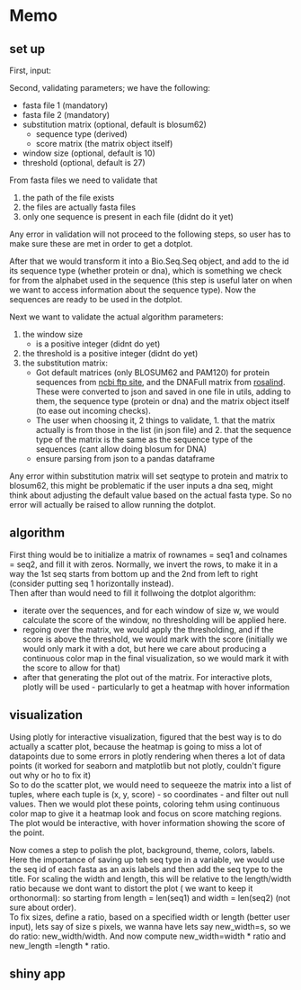 # Memo


## set up

First, input:

Second, validating parameters; we have the following: 
- fasta file 1 (mandatory)  
- fasta file 2 (mandatory)   
- substitution matrix (optional, default is blosum62)
    - sequence type (derived)  
    - score matrix (the matrix object itself)  
- window size (optional, default is 10)  
- threshold (optional, default is 27)  

From fasta files we need to validate that  
1. the path of the file exists  
2. the files are actually fasta files  
3. only one sequence is present in each file (didnt do it yet)  

Any error in validation will not proceed to the following steps, so user has to make sure these are met in order to get a dotplot.

After that we would transform it into a Bio.Seq.Seq object, and add to the id its sequence type (whether protein or dna), which is something we check for from the alphabet used in the sequence (this step is useful later on when we want to access information about the sequence type). Now the sequences are ready to be used in the dotplot.  

Next we want to validate the actual algorithm parameters:  
1. the window size   
    - is a positive integer (didnt do yet)  
2. the threshold is a positive integer (didnt do yet)  
3. the substitution matrix:  
    - Got default matrices (only BLOSUM62 and PAM120) for protein sequences from [ncbi ftp site](ftp://ftp.ncbi.nih.gov/blast/matrices), and the DNAFull matrix from [rosalind](https://rosalind.info/glossary/dnafull/). These were converted to json and saved in one file in utils, adding to them, the sequence type (protein or dna) and the matrix object itself (to ease out incoming checks).  
    - The user when choosing it, 2 things to validate, 1. that the matrix actually is from those in the list (in json file) and 2. that the sequence type of the matrix is the same as the sequence type of the sequences (cant allow doing blosum for DNA)   
    - ensure parsing from json to a pandas dataframe   

Any error within substitution matrix will set seqtype to protein and matrix to blosum62, this might be problematic if the user inputs a dna seq, might think about adjusting the default value based on the actual fasta type. So no error will actually be raised to allow running the dotplot.


## algorithm  

First thing would be to initialize a matrix of rownames = seq1 and colnames = seq2, and fill it with zeros. Normally, we invert the rows, to make it in a way the 1st seq starts from bottom up and the 2nd from left to right (consider putting seq 1 horizontally instead).  
Then after than would need to fill it follwoing the dotplot algorithm:  
- iterate over the sequences, and for each window of size w, we would calculate the score of the window, no thresholding will be applied here.
- regoing over the matrix, we would apply the thresholding, and if the score is above the threshold, we would mark with the score (initially we would only mark it with a dot, but here we care about producing a continuous color map in the final visualization, so we would mark it with the score to allow for that)  
- after that generating the plot out of the matrix. For interactive plots, plotly will be used - particularly to get a heatmap with hover information

## visualization

Using plotly for interactive visualization, figured that the best way is to do actually a scatter plot, because the heatmap is going to miss a lot of datapoints due to some errors in plotly rendering when theres a lot of data points (it worked for seaborn and matplotlib but not plotly, couldn't figure out why or ho to fix it)  
So to do the scatter plot, we would need to sequeeze the matrix into a list of tuples, where each tuple is (x, y, score) - so coordinates - and filter out null values. Then we would plot these points, coloring tehm using continuous color map to give it a heatmap look and focus on score matching regions.  
The plot would be interactive, with hover information showing the score of the point.  

Now comes a step to polish the plot, background, theme, colors, labels. Here the importance of saving up teh seq type in a variable, we would use the seq id of each fasta as an axis labels and then add the seq type to the title. For scaling the width and length, this will be relative to the length/width ratio because we dont want to distort the plot ( we want to keep it orthonormal): so starting from length = len(seq1) and width = len(seq2) (not sure about order).  
To fix sizes, define a ratio, based on a specified width or length (better user input), lets say of size s pixels, we wanna have lets say new_width=s, so we do ratio: new_width/width.  And now compute new_width=width * ratio and new_length =length * ratio.


## shiny app  
